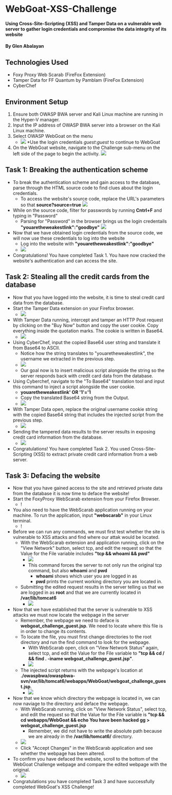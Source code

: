 # WebGoat-XSS-Challenge
#### Using Cross-Site-Scripting (XSS) and Tamper Data on a vulnerable web server to gather login credentials and compromise the data integrity of its website
#### By Glen Abalayan
## Technologies Used
* Foxy Proxy Web Scarab (FireFox Extension)
* Tamper Data for FF Quantum by Pamblam (FireFox Extension)
* CyberChef
## Environment Setup
1. Ensure both OWASP BWA server and Kali Linux machine are running in the Hyper-V manager.
2. Input the IP address of OWASP BWA server into a browser on the Kali Linux machine.
3. Select OWASP WebGoat on the menu
	* ![](Images/0-5-Access-the-OWASP-BWA-server-by-inputting-server-IP-address-in-browser.JPG)
	*Use the login credentials _guest_:_guest_ to continue to WebGoat
4. On the WebGoat website, navigate to the Challenge sub-menu on the left side of the page to begin the activity.
![](Images/1-Navigated-to-WebGoat-Challenge-Page.JPG)
## Task 1: Breaking the authentication scheme
* To break the authentication scheme and gain access to the database, parse through the HTML source code to find clues about the login credentials.
	* To access the website's source code, replace the URL's parameters so that 	 __source?source=true__
	![](Images/2-Appendeds%20UIRL%20to%20read%20source%20code.JPG)
* While on the source code, filter for passwords by running **Cntrl+F** and typing in "Password"
	*  Parsing for "Password" in the browser brings us the login credentails 
	__"youaretheweakestlink":"goodbye"__
	![](Images/3-Cntrl-F-for-password-and-found-user-credentials-on-page.JPG) 
* Now that we have obtained login credentials from the source code, we will now use these credentials to log into the website
	* Log into the website with __"youaretheweakestlink":"goodbye"__
	* ![](Images/4-logged-in-using-hidden-credentials.JPG)
* Congratulations! You have completed Task 1. You have now cracked the website's authentication and can access the site.
## Task 2: Stealing all the credit cards from the database
* Now that you have logged into the website, it is time to steal credit card data from the database.
* Start the Tamper Data extension on your Firefox browser.
	* ![](Images/5-Started-Tamper-Data-Extension.JPG)
* With Tamper Data running, intercept and tamper an HTTP Post request by clicking on the "Buy Now" button and copy the user cookie. Copy everything inside the quotation marks. The cookie is written in Base64.
	* ![](Images/6-Tamper-HTTP-POST-Request-When-Click-Buy-Now-And-Copy-Cookie-Translate-From-Base64.JPG)
* Using CyberChef, input the copied Base64 user string and translate it from Base64 to ASCII.
	* Notice how the string translates to "youaretheweakestlink", the username we extracted in the previous step.
	* ![](Images/6-05-Notice-the-Base64-string-translates-to-username.JPG)
	* Our goal now is to insert malicious script alongside the string so the server responds back with credit card data from the database.
* Using Cyberchef, navigate to the "To Base64" translation tool and input this command to inject a script alongside the user cookie.
	* __youaretheweakestlink' OR '1'='1__
	* Copy the translated Base64 string from the Output.
	* ![](Images/7-Using-Cyber-Chef-Edited-Cookie-To-Include-Script.JPG)
* With Tamper Data open, replace the original username cookie string with the copied Base64 string that includes the injected script from the previous step.
	* ![](Images/8-Copied-Edited-Cookie-And-Transplanted-It-Back-to-POST-Request.JPG)
* Sending the tampered data results to the server results in exposing credit card information from the database.
	* ![](Images/9-Sending-Out-Tampered-Reqeust-Gave-Me-All-Keys.JPG)
* Congratulations! You have completed Task 2. You used Cross-Site-Scripting (XSS) to extract private credit card information from a web server. 
## Task 3: Defacing the website
* Now that you have gained access to the site and retrieved private data from the database it is now time to deface the website!
* Start the FoxyProxy WebScarab extension from your Firefox Browser.
	* ! [](Images/10-Started-FoxyProxy-Web-Scarab.JPG)
* You also need to have the WebScarab application running on your machine. To run the application, input __"webscarab"__ in your Linux terminal.
	* ! [](Images/11-Started-Web-Scarab-In-Terminal.JPG)
* Before we can run any commands, we must first test whether the site is vulnerable to XSS attacks and find where our attak would be located. 
	* With the WebScarab extension and application running, click on the "View Network" button, select tcp, and edit the request so that the Value for the File variable includes __"tcp && whoami && pwd"__
		* ![](Images/12-Clicked-On-View-Network-to-Edit-Request-To-find-working-directory-and-text-for-xss-vuln.JPG)
		* This command forces the server to not only run the original tcp command, but also __whoami__ and __pwd__
			* __whoami__ shows which user you are logged in as 
			* __pwd__ prints the current working directory you are located in.
	* Submitting the edited request results in the server telling us that we are logged in as __root__ and that we are currently located in __/var/lib/tomcat6__
		* ![](Images/13-Verified-Vulnerability-and-working-directory-by-seeing-edited-request-on-page.JPG)
* Now that we have established that the server is vulnerable to XSS attacks we must now locate the webpage in the server
	* Remember, the webpage we need to deface is __webgoat_challenge_guest.jsp__. We need to locate where this file is in order to change its contents.
	* To locate the file, you must first change directories to the root directory and run the find command to look for the webpage.
		* With WebScarab open, click on "View Network Status" again, select tcp, and edit the Value for the File variable to __"tcp && cd / && find . -iname webgoat_challenge_guest.jsp"__.
		* ![](Images/14-Inserted-Script-to-change-to-root-directory-and-find-webpage-to-tamper-file.JPG)
	* The injected script returns with the webpage's location at __./owaspbwa/owaspbwa-svn/var/lib/tomcat6/webapps/WebGoat/webgoat_challenge_guest.jsp__. 
		* ![](Images/15-Injected-Script-Returns-With-File-Location-Of-Webpage.JPG)
* Now that we know which directory the webpage is located in, we can now naviage to the directory and deface the webpage. 
	* With WebScarab running, click on "View Network Status", select tcp, and edit the request so that the Value for the File variable is __"tcp && cd webapps/WebGoat && echo You have been hacked gg > webgoat_challenge_guest.jsp__
		* Remember, we did not have to write the absolute path because we are already in the __/var/lib/tomcat6/__ directory. 
	* ![](Images/16-Changed-Directory-To-WebGoat-And-Edited-Guest-Webpage-With-Text.JPG)
	* Click "Accept Changes" in the WebScarab application and see whether the webpage has been altered.
* To confirm you have defaced the website, scroll to the bottom of the WebGoat Challenge webpage and compare the edited webpage with the original. 
	* ![](Images/17-Confirmation-Of-Defaced-Website.JPG)
* Congratulations you have completed Task 3 and have successfully completed WebGoat's XSS Challenge!
